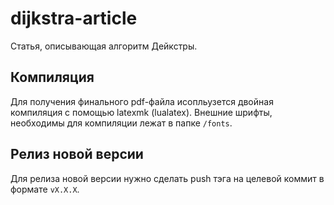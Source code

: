 # dijkstra-article
Статья, описывающая алгоритм Дейкстры.

## Компиляция
Для получения финального pdf-файла исопльузется двойная компиляция с помощью latexmk (lualatex). Внешние шрифты, необходимы для компиляции лежат в папке `/fonts`.

## Релиз новой версии
Для релиза новой версии нужно сделать push тэга на целевой коммит в формате `vX.X.X`.
